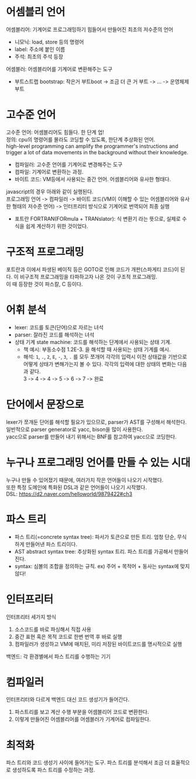 # 어셈블리 언어

어셈블리어: 기계어로 프로그래밍하기 힘들어서 만들어진 최초의 저수준의 언어

- 니모닉: load, store 등의 명령어
- label: 주소에 붙인 이름
- 주석: 최초의 주석 등장

어셈블러: 어셈블리어를 기계어로 변환해주는 도구

- 부트스트랩 bootstrap: 작은거 부트boot -> 조금 더 큰 거 부트 -> ... -> 운영체제 부트

# 고수준 언어

고수준 언어: 어셈블리어도 힘들다. 한 단계 업!  
정의: cpu의 명령어를 몰라도 코딩할 수 있도록, 한단계 추상화된 언어.  
high-level programming can amplify the programmer's instructions and trigger a lot of data movements in the background without their knowledge.

- 컴파일러: 고수준 언어를 기계어로 변경해주는 도구
- 컴파일: 기계어로 변환하는 과정.
- 바이트 코드: VM등에서 사용되는 중간 언어. 어셈블리어와 유사한 형태다.

javascript의 경우 아래와 같이 실행된다.  
프로그래밍 언어 -> 컴파일러 -> 바이트 코드(VM이 이해할 수 있는 어셈블리어와 유사한 형태의 저수준 언어) -> 인터프리터 방식으로 기계어로 번역되어 최종 실행

- 포트란 FORTRAN(FORmula + TRANslator): 식 변환기 라는 뜻으로, 실제로 수식을 쉽게 계산하기 위한 것이었다.

# 구조적 프로그래밍

포트란과 이에서 파생된 베이직 등은 GOTO로 인해 코드가 개판(스파게티 코드)이 된다. 이 비구조적 프로그래밍을 타파하고자 나온 것이 구조적 프로그래밍.  
이 때 등장한 것이 파스칼, C 등이다.

# 어휘 분석

- lexer: 코드를 토큰(단어)으로 자르는 녀석
- parser: 잘라진 코드를 해석하는 녀석
- 상태 기계 state machine: 코드를 해석하는 단계에서 사용되는 상태 기계.
  - 책 예시: 부동소수점 1.2E-3. 을 해석할 때 사용되는 상태 기계를 예시.
  - 해석: `1`, `.`, `2`, `E`, `-`, `3`, `.` 를 모두 쪼개어 각각의 입력시 이전 상태값을 기반으로 어떻게 상태가 변해가는지 볼 수 있다. 각각의 입력에 대한 상태의 변화는 다음과 같다.  
    3 -> 4 -> 4 -> 5 -> 6 -> 7 -> 완료

# 단어에서 문장으로

lexer가 쪼개둔 단어를 해석할 필요가 있으므로, parser가 AST를 구성해서 해석한다.  
일반적으로 parser generator로 yacc, bison을 많이 사용한다.  
yacc으로 parser를 만들어 내기 위해서는 BNF를 참고하여 yacc으로 코딩한다.

# 누구나 프로그래밍 언어를 만들 수 있는 시대

누구나 만들 수 있어졌기 때문에, 여러가지 작은 언어들이 나오기 시작했다.  
또한 특정 도메인에 특화된 DSL과 같은 언어들이 나오기 시작했다.  
DSL: https://d2.naver.com/helloworld/9879422#ch3

# 파스 트리

- 파스 트리(=concrete syntax tree): 파서가 토큰으로 만든 트리. 엄청 단순, 무식하게 만들어낸 파스 트리이다.
- AST abstract syntax tree: 추상화된 syntax 트리. 파스 트리를 가공해서 만들어진다.
- syntax: 심볼의 조합을 정의하는 규칙. ex) 주어 + 목적어 + 동사는 syntax에 맞지 않다!

# 인터프리터

인터프리터 세가지 방식

1. 소스코드를 바로 파싱해서 직접 사용
2. 중간 표현 혹은 목적 코드로 한번 번역 후 바로 실행
3. 컴파일러가 생성하고 VM에 매치된, 미리 저장된 바이트코드를 명시적으로 실행

백엔드: 각 환경별에서 파스 트리를 수행하는 기기

# 컴파일러

인터프리터와 다르게 백엔드 대신 코드 생성기가 들어간다.

1. 파스트리를 보고 계산 수행 부분을 어셈블리어 코드로 변환한다.
2. 이렇게 만들어진 어셈블리어를 어셈블러가 기계어로 컴파일한다.

# 최적화

파스 트리와 코드 생성기 사이에 들어가는 도구. 파스 트리를 분석해서 조금 더 효율적으로 생성하도록 파스 트리를 수정하는 과정.
